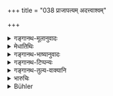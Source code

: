 +++
title = "038 प्राजापत्यम् अदत्त्वाश्वम्"

+++

<details><summary>गङ्गानथ-मूलानुवादः</summary>

If a Brāhmaṇa, possessed of wealth, does not give a ‘prājāpatya’ horse as the ‘fee’ foe the fire-laying, he becomes as good as one who has not laid the fire at all.—(38)
</details>

<details><summary>मेधातिथिः</summary>

**अग्न्याधेये** **ऽश्वो दक्षिणा** दातव्या । **प्राजापत्य**ग्रहणं स्तुत्यर्थम् । अथ वा नात्युत्कृष्टो नातिनिकृष्टः **प्राजापत्यः** । अथ च लौकिका ईदृशे वस्तुनि प्रजापतिशब्दम् उदाहरन्ति । **विभवे सतीति** वचनाद् असंपत्ताव् अददद् भवत्य् एवाहिताग्निः ॥ ११.३८ ॥
</details>

<details><summary>गङ्गानथ-भाष्यानुवादः</summary>

In connection with the Fire-laying rite, a horse is to be given as the ‘fee.’ the term ‘*prājāpatya*’ is added for the purpose of eulogising the horse. Or, the term may be taken to mean ‘neither very good nor very bad,’ in which sense ordinary men use the name ‘*prajāpati*.’

‘*Possessed of wealth*.’—This means that if the man does not give the fee, on account of his not possessing wealth,—then he does become regarded as one who has laid the Fires.—(38)
</details>

<details><summary>गङ्गानथ-टिप्पन्यः</summary>

‘*Prājāpatyam*’.—‘Dedicated to Prajāpati’ (Govindarāja, Kullūka, Nārāyaṇa and Rāghavānanda);—the epithet is merely laudatory; or it may mean ‘neither very good nor very inferior’ (Medhātithi);—
</details>

<details><summary>गङ्गानथ-तुल्य-वाक्यानि</summary>

*Mahābhārata* (12.165.23).—(Same as Manu.)
</details>

<details><summary>भारुचिः</summary>

**ब्राह्मण**ग्रहणाच् च क्षत्रियवैश्ययोः प्राजापत्याश्वदाने न नियमः । ब्राह्मणस्याप्य् अश्वदानं विभवापेक्षत्वाद् अनित्यं दर्सयति । समुच्चयन्यायत्वाच् च दक्षिणानाम् अश्वः समुच्चीयते । अग्न्याधेयदक्षिणादानसंबन्धेन चेदम् अन्यद् उच्यते । समग्रदक्षिणा यज्ञाः स्युः । एवं च सति दक्षिणावैगुण्ये दोषम् आह ॥ ११.३७ ॥
</details>

<details><summary>Bühler</summary>

038	A Brahmana who, though wealthy, does not give, as fee for the performance of an Agnyadheya, a horse sacred to Pragapati, becomes (equal to one) who has not kindled the sacred fires.
</details>

